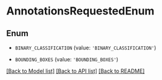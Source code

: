 # AnnotationsRequestedEnum


## Enum

* `BINARY_CLASSIFICATION` (value: `'BINARY_CLASSIFICATION'`)

* `BOUNDING_BOXES` (value: `'BOUNDING_BOXES'`)

[[Back to Model list]](../README.md#documentation-for-models) [[Back to API list]](../README.md#documentation-for-api-endpoints) [[Back to README]](../README.md)


